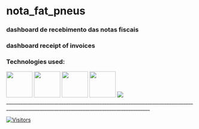 # nota_fat_pneus
### dashboard de recebimento das notas fiscais 
### dashboard receipt of invoices






### Technologies used:
<span>
     <img src="https://img.icons8.com/color/48/000000/html-5--v1.png" width="70px"/>
    <img src="https://img.icons8.com/color/96/000000/css3.png" width="70px"/>
      <img src="https://img.icons8.com/offices/80/000000/php-logo.png" width="70px"/>
       <img src="https://img.icons8.com/color/48/000000/bootstrap.png" width="70px"/>
     <img src="https://img.icons8.com/fluency/96/000000/mysql-logo.png" widhth="70px"/>
      
</span>
  __________________________________________________________________________________________________________________________________________
  
  
  [![Visitors](https://visitor-badge.glitch.me/badge?page_id=github/gleidsolaire/managementbi_autoamerica)](https://github.com/gleidsolaire/managementbi_autoamerica)
